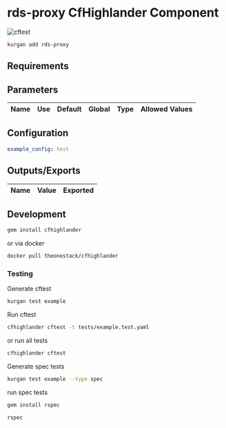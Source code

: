 # rds-proxy CfHighlander Component

![cftest](https://github.com/theonestack/hl-component-rds-proxy/actions/workflows/rspec.yaml/badge.svg)

<!--- add component description --->

```bash
kurgan add rds-proxy
```

## Requirements

## Parameters

| Name | Use | Default | Global | Type | Allowed Values |
| ---- | --- | ------- | ------ | ---- | -------------- |


## Configuration

<!--- add component config examples --->

```yaml
example_config: test
```

## Outputs/Exports

| Name | Value | Exported |
| ---- | ----- | -------- |


## Development

```bash
gem install cfhighlander
```

or via docker

```bash
docker pull theonestack/cfhighlander
```

### Testing

Generate cftest

```bash
kurgan test example
```

Run cftest

```bash
cfhighlander cftest -t tests/example.test.yaml
```

or run all tests

```bash
cfhighlander cftest
```

Generate spec tests

```bash
kurgan test example --type spec
```

run spec tests

```bash
gem install rspec
```

```bash
rspec
```